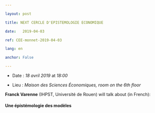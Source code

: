 ```yaml
---

layout: post

title: NEXT CERCLE D'EPISTEMOLOGIE ECONOMIQUE

date:   2019-04-03

ref: CEE-monnet-2019-04-03

lang: en

anchor: False

---
```




* Date : *18 avril 2019* at *18:00*

* Lieu : *Maison des Sciences Économiques, room on the 6th floor*



**Franck Varenne** (IHPST, Université de Rouen) will talk about (in French):



#### **Une épistémologie des modèles**




